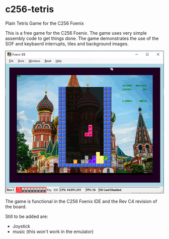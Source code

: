 # c256-tetris
Plain Tetris Game for the C256 Foenix

This is a free game for the C256 Foenix.  The game uses very simple assembly code to get things done.
The game demonstrates the use of the SOF and keybaord interrupts, tiles and background images.

![Emulated Image](/screenshots/game.png)

The game is functional in the C256 Foenix IDE and the Rev C4 revision of the board.

Still to be added are:
* Joystick
* music (this won't work in the emulator)
